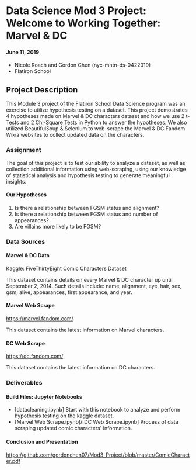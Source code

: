 # Data Science Mod 3 Project:  Welcome to Working Together: Marvel & DC
#### June 11, 2019
* Nicole Roach and Gordon Chen (nyc-mhtn-ds-0422019)
* Flatiron School

## Project Description
This Module 3 project of the Flatiron School Data Science program was an exercise to utilize hypothesis testing on a dataset. This project demostrates 4 hypotheses made on Marvel & DC characters dataset and how we use 2 t-Tests and 2 Chi-Square Tests in Python to answer the hypotheses. We also utilized BeautifulSoup & Selenium to web-scrape the Marvel & DC Fandom Wikia websites to collect updated data on the characters.

### Assignment
The goal of this project is to test our ability to analyze a dataset, as well as collection additional information using web-scraping, using our knowledge of statistical analysis and hypothesis testing to generate meaningful insights.

#### Our Hypotheses
1. Is there a relationship between FGSM status and alignment?
1. Is there a relationship between FGSM status and number of appearances?
1. Are villains more likely to be FGSM?

### Data Sources
#### Marvel & DC Data
Kaggle: FiveThirtyEight Comic Characters Dataset

This dataset contains details on every Marvel & DC character up until September 2, 2014. Such details include: name, alignment, eye, hair, sex, gsm, alive, appearances, first appearance, and year.

#### Marvel Web Scrape
https://marvel.fandom.com/

This dataset contains the latest information on Marvel characters.

#### DC Web Scrape
https://dc.fandom.com/

This dataset contains the latest information on DC characters.

### Deliverables
#### Build Files:  Jupyter Notebooks
* [datacleaning.ipynb] Start with this notebook to analyze and perform hypothesis testing on the kaggle dataset.
* [Marvel Web Scrape.ipynb]/[DC Web Scrape.ipynb] Process of data scraping updated comic characters' information.


#### Conclusion and Presentation
https://github.com/gordonchen07/Mod3_Project/blob/master/ComicCharacter.pdf
